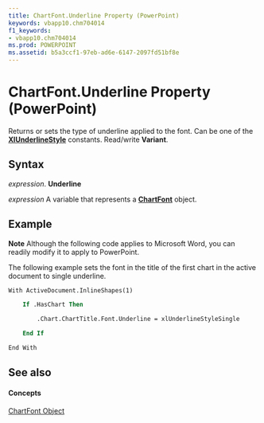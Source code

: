 ```yaml
---
title: ChartFont.Underline Property (PowerPoint)
keywords: vbapp10.chm704014
f1_keywords:
- vbapp10.chm704014
ms.prod: POWERPOINT
ms.assetid: b5a3ccf1-97eb-ad6e-6147-2097fd51bf8e
---
```



# ChartFont.Underline Property (PowerPoint)

Returns or sets the type of underline applied to the font. Can be one of the  **[XlUnderlineStyle](xlunderlinestyle-enumeration-powerpoint.md)** constants. Read/write **Variant**.


## Syntax

 _expression_. **Underline**

 _expression_ A variable that represents a **[ChartFont](chartfont-object-powerpoint.md)** object.


## Example




 **Note**  Although the following code applies to Microsoft Word, you can readily modify it to apply to PowerPoint.

The following example sets the font in the title of the first chart in the active document to single underline.




```vb
With ActiveDocument.InlineShapes(1)

    If .HasChart Then

        .Chart.ChartTitle.Font.Underline = xlUnderlineStyleSingle

    End If

End With
```


## See also


#### Concepts


[ChartFont Object](chartfont-object-powerpoint.md)

